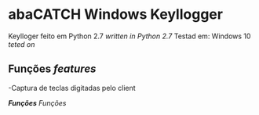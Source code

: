 # abaCATCH Windows Keyllogger

Keylloger feito em Python 2.7 *written in Python 2.7*
Testad em: Windows 10 *teted on*

## Funções *features*
-Captura de teclas digitadas pelo client



***Funções***
*Funções*

